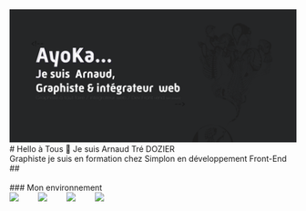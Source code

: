 <img src="https://raw.githubusercontent.com/TreDozier-hub/TreDozier-hub/refs/heads/main/Profil_Guit-01.png">
<br>
# Hello à Tous 👋
Je suis Arnaud Tré DOZIER<br>
Graphiste je suis en formation chez Simplon en développement Front-End
##
<br>
<br>
### Mon environnement
<div dir="auto">
        <div dir="auto" style="float: left;margin-right: 20px;">
            <img src="https://camo.githubusercontent.com/7fdcd7e81a2523b389c34909bf1b9cabe9546b7b424221e951d48905d4c4a7ce/68747470733a2f2f75706c6f61642e77696b696d656469612e6f72672f77696b6970656469612f636f6d6d6f6e732f7468756d622f662f66622f41646f62655f496c6c7573747261746f725f43435f69636f6e2e7376672f3132303070782d41646f62655f496c6c7573747261746f725f43435f69636f6e2e7376672e706e67" style="width: 30px; max-width: 100%;float: left;" data-canonical-src="https://upload.wikimedia.org/wikipedia/commons/thumb/f/fb/Adobe_Illustrator_CC_icon.svg/1200px-Adobe_Illustrator_CC_icon.svg.png"></div>
        <div dir="auto" style="float: left;margin-right: 20px;">
            <img src="https://camo.githubusercontent.com/f23ddffadbee5f2d86a2cdc247acfdf7d624db42a6b5194e773ffeb34ac46575/68747470733a2f2f75706c6f61642e77696b696d656469612e6f72672f77696b6970656469612f636f6d6d6f6e732f7468756d622f612f61662f41646f62655f50686f746f73686f705f43435f69636f6e2e7376672f38303070782d41646f62655f50686f746f73686f705f43435f69636f6e2e7376672e706e67" style="width: 30px; max-width: 100%;float: left;" data-canonical-src="https://upload.wikimedia.org/wikipedia/commons/thumb/a/af/Adobe_Photoshop_CC_icon.svg/800px-Adobe_Photoshop_CC_icon.svg.png">
        </div>
        <div dir="auto" style="margin-right: 20px;float: left;">
            <img src="https://camo.githubusercontent.com/917a2a2a7a43a75ce6aaea6e1dc943bc6c8742a216fcc5ae62d96091a653d58b/68747470733a2f2f75706c6f61642e77696b696d656469612e6f72672f77696b6970656469612f636f6d6d6f6e732f7468756d622f342f34302f41646f62655f5072656d696572655f50726f5f43435f69636f6e2e7376672f3132303070782d41646f62655f5072656d696572655f50726f5f43435f69636f6e2e7376672e706e67" style="width: 30px; max-width: 100%;float: left;" data-canonical-src="https://upload.wikimedia.org/wikipedia/commons/thumb/4/40/Adobe_Premiere_Pro_CC_icon.svg/1200px-Adobe_Premiere_Pro_CC_icon.svg.png">
        </div>
        <div dir="auto" style="margin-right: 20px;">
            <img src="https://camo.githubusercontent.com/96808897d38c72b8b602f861be9b41f98fe64f1b84fdd3134f12baa762375e76/68747470733a2f2f75706c6f61642e77696b696d656469612e6f72672f77696b6970656469612f636f6d6d6f6e732f7468756d622f632f63622f41646f62655f41667465725f456666656374735f43435f69636f6e2e7376672f3132303070782d41646f62655f41667465725f456666656374735f43435f69636f6e2e7376672e706e67" style="width: 30px; max-width: 100%;float: left;" data-canonical-src="https://upload.wikimedia.org/wikipedia/commons/thumb/c/cb/Adobe_After_Effects_CC_icon.svg/1200px-Adobe_After_Effects_CC_icon.svg.png">
        </div>


</div>
<!--
<img src="https://upload.wikimedia.org/wikipedia/commons/thumb/f/fb/Adobe_Illustrator_CC_icon.svg/1200px-Adobe_Illustrator_CC_icon.svg.png" style="width:50px; float:left;"/> |
<img src="https://upload.wikimedia.org/wikipedia/commons/thumb/4/48/Adobe_InDesign_CC_icon.svg/1200px-Adobe_InDesign_CC_icon.svg.png" style="width:50px;"/> |
<img src="https://upload.wikimedia.org/wikipedia/commons/thumb/a/af/Adobe_Photoshop_CC_icon.svg/800px-Adobe_Photoshop_CC_icon.svg.png" style="width:50px;"/> |
<img src="https://upload.wikimedia.org/wikipedia/commons/thumb/4/40/Adobe_Premiere_Pro_CC_icon.svg/1200px-Adobe_Premiere_Pro_CC_icon.svg.png" style="width:50px;"/> |
<img src="https://upload.wikimedia.org/wikipedia/commons/thumb/c/cb/Adobe_After_Effects_CC_icon.svg/1200px-Adobe_After_Effects_CC_icon.svg.png" style="width:50px;"/> |


<!--
**TreDozier-hub/TreDozier-hub** is a ✨ _special_ ✨ repository because its `README.md` (this file) appears on your GitHub profile.

Here are some ideas to get you started:

- 🔭 I’m currently working on ...
- 🌱 I’m currently learning ...
- 👯 I’m looking to collaborate on ...
- 🤔 I’m looking for help with ...
- 💬 Ask me about ...
- 📫 How to reach me: ...
- 😄 Pronouns: ...
- ⚡ Fun fact: ...
-->


<!--

## Hi there 👋
**TreDozier-hub/TreDozier-hub** is a ✨ _special_ ✨ repository because its `README.md` (this file) appears on your GitHub profile.

Here are some ideas to get you started:

- 🔭 I’m currently working on ...
- 🌱 I’m currently learning ...
- 👯 I’m looking to collaborate on ...
- 🤔 I’m looking for help with ...
- 💬 Ask me about ...
- 📫 How to reach me: ...
- 😄 Pronouns: ...
- ⚡ Fun fact: ...
-->
